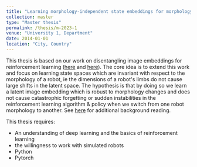 ```yaml
---
title: "Learning morphology-independent state embeddings for morphology-invariant reinforcement learning"
collection: master
type: "Master thesis"
permalink: /thesis/m-2023-1
venue: "University 1, Department"
date: 2014-01-01
location: "City, Country"
---
```



This thesis is based on our work on disentangling image embeddings for reinforcement learning ([here](https://arxiv.org/pdf/2305.14133.pdf) and [here](https://arxiv.org/pdf/2207.05480.pdf)). The core idea is to extend this work and focus on learning state spaces which are invariant with respect to the morphology of a robot, ie the dimensions of a robot's limbs do not cause large shifts in the latent space. The hypothesis is that by doing so we learn a latent image embedding which is robust to morphology changes and does not cause catastrophic forgetting or sudden instabilities in the reinforcement learning algorithm & policy when we switch from one robot morphology to another. See [here](http://proceedings.mlr.press/v100/luck20a/luck20a.pdf) for additional background reading.

This thesis requires:
- An understanding of deep learning and the basics of reinforcement learning
- the willingness to work with simulated robots
- Python
- Pytorch
